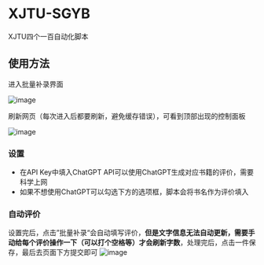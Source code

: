 # XJTU-SGYB
XJTU四个一百自动化脚本


## 使用方法

进入批量补录界面

![image](https://github.com/MiracleHYH/XJTU-SGYB/assets/71177584/c0a71c30-7954-4ad2-a54d-c26da5340006)

刷新网页（每次进入后都要刷新，避免缓存错误），可看到顶部出现的控制面板

![image](https://github.com/MiracleHYH/XJTU-SGYB/assets/71177584/bb6ad73e-2689-4389-9053-2beff9546164)

### 设置
- 在API Key中填入ChatGPT API可以使用ChatGPT生成对应书籍的评价，需要科学上网
- 如果不想使用ChatGPT可以勾选下方的选项框，脚本会将书名作为评价填入

### 自动评价
设置完后，点击”批量补录“会自动填写评价，**但是文字信息无法自动更新，需要手动给每个评价操作一下（可以打个空格等）才会刷新字数**，处理完后，点击一件保存，最后去页面下方提交即可
![image](https://github.com/MiracleHYH/XJTU-SGYB/assets/71177584/15dfdf9e-2b0f-42ca-b489-3d6d6ca48813)
